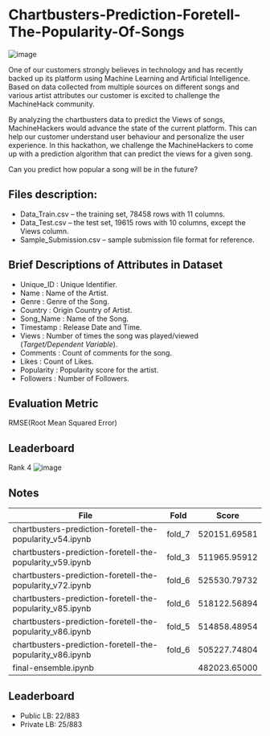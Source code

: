 # Chartbusters-Prediction-Foretell-The-Popularity-Of-Songs
![image](https://user-images.githubusercontent.com/37707687/72431243-5e137680-37ba-11ea-8654-770ece1b9640.png)

One of our customers strongly believes in technology and has recently backed up its platform using Machine Learning and Artificial Intelligence. Based on data collected from multiple sources on different songs and various artist attributes our customer is excited to challenge the MachineHack community.

By analyzing the chartbusters data to predict the Views of songs, MachineHackers would advance the state of the current platform. This can help our customer understand user behaviour and personalize the user experience. 
In this hackathon, we challenge the MachineHackers to come up with a prediction algorithm that can predict the views for a given song.

Can you predict how popular a song will be in the future?

## Files description:
- Data_Train.csv – the training set, 78458 rows with 11 columns.
- Data_Test.csv – the test set, 19615 rows with 10 columns, except the Views column.
- Sample_Submission.csv – sample submission file format for reference.

## Brief Descriptions of Attributes in Dataset
- Unique_ID : Unique Identifier.
- Name : Name of the Artist.
- Genre : Genre of the Song.
- Country : Origin Country of Artist.
- Song_Name : Name of the Song.
- Timestamp : Release Date and Time.
- Views : Number of times the song was played/viewed (*Target/Dependent Variable*).
- Comments : Count of comments for the song.
- Likes : Count of Likes.
- Popularity : Popularity score for the artist.
- Followers : Number of Followers.

## Evaluation Metric
RMSE(Root Mean Squared Error)

## Leaderboard
Rank 4
![image](https://user-images.githubusercontent.com/37707687/72492038-e1c47600-3841-11ea-8cfe-689fa42d631a.png)

## Notes

| File                                                      | Fold     | Score        |
| ----------------------------------------------------------| ---------|--------------|
| chartbusters-prediction-foretell-the-popularity_v54.ipynb | fold_7   | 520151.69581 |
| chartbusters-prediction-foretell-the-popularity_v59.ipynb | fold_3   | 511965.95912 |
| chartbusters-prediction-foretell-the-popularity_v72.ipynb | fold_6   | 525530.79732 |
| chartbusters-prediction-foretell-the-popularity_v85.ipynb | fold_6   | 518122.56894 |
| chartbusters-prediction-foretell-the-popularity_v86.ipynb | fold_5   | 514858.48954 |
| chartbusters-prediction-foretell-the-popularity_v86.ipynb | fold_6   | 505227.74804 |
| final-ensemble.ipynb                                      |          | 482023.65000 |

## Leaderboard
- Public LB: 22/883
- Private LB: 25/883

